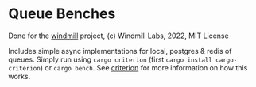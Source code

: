 # Queue Benches

Done for the [windmill](https://github.com/windmill-labs/windmill) project, (c) Windmill Labs, 2022, MIT License

Includes simple async implementations for local, postgres & redis of queues. Simply run using `cargo criterion` (first `cargo install cargo-criterion`) or `cargo bench`. See [criterion](https://github.com/bheisler/criterion.rs) for more information on how this works.
